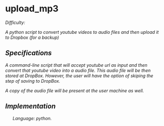 
upload_mp3
==========

<i>Difficulty<i>:

A python script to convert youtube videos to audio files and then
upload it to Dropbox (for a backup)

Specifications
--------------

A command-line script that will accept youtube url as input and then convert
that youtube video into a audio file. This audio file will be then stored at
DropBox.
However, the user will have the option of skiping the step of saving to DropBox.

A copy of the audio file will be present at the user machine as well.

Implementation
--------------

<ul> Language: python. 

